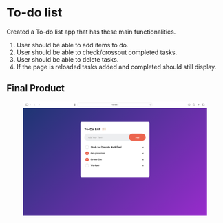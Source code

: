 # To-do list
Created a To-do list app that has these main functionalities.

1. User should be able to add items to do.
2. User should be able to check/crossout completed tasks.
3. User should be able to delete tasks.
4. If the page is reloaded tasks added and completed should still display.

## Final Product
<p align="center">
    <img src="/images/display.png" width="85%" height="85%"> 
